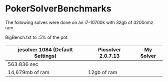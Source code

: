 # PokerSolverBenchmarks

The following solves were done on an i7-10700k with 32gb of 3200mhz ram.

BigBench.txt to .5% of the pot.

| jesolver 1084 (Default Settings) | Piosolver 2.0.7.13 | My Solver |
| ---- | ---- | ---- |
| 563.836 sec | |
| 14,679mb of ram | 12gb of ram | |
